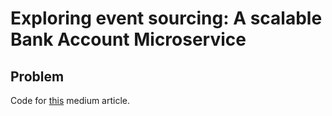 # Exploring event sourcing: A scalable Bank Account Microservice 

## Problem

Code for [this](https://medium.com/@albert.llousas/building-modern-architectures-functional-core-imperative-shell-revamp-0bb5ae62b589) medium article.